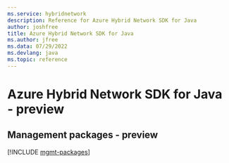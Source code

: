 ```yaml
---
ms.service: hybridnetwork
description: Reference for Azure Hybrid Network SDK for Java
author: joshfree
title: Azure Hybrid Network SDK for Java
ms.author: jfree
ms.data: 07/29/2022
ms.devlang: java
ms.topic: reference
---
```

# Azure Hybrid Network SDK for Java - preview

## Management packages - preview
[!INCLUDE [mgmt-packages](hybrid-network-mgmt-index.md)]